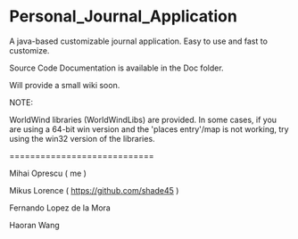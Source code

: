 Personal_Journal_Application
============================

A java-based customizable journal application. Easy to use and fast to customize.

Source Code Documentation is available in the Doc folder.

Will provide a small wiki soon.

NOTE:

WorldWind libraries (WorldWindLibs) are provided. In some cases, if you are using a 64-bit win version and
the 'places entry'/map is not working, try using the win32 version of the libraries.


============================

Mihai Oprescu ( me )

Mikus Lorence ( https://github.com/shade45 )

Fernando Lopez de la Mora

Haoran Wang
